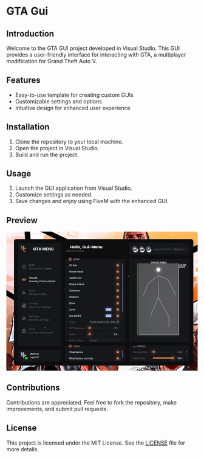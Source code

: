 # GTA Gui 

## Introduction
Welcome to the GTA GUI project developed in Visual Studio. This GUI provides a user-friendly interface for interacting with GTA, a multiplayer modification for Grand Theft Auto V.

## Features
- Easy-to-use template for creating custom GUIs
- Customizable settings and options
- Intuitive design for enhanced user experience

## Installation
1. Clone the repository to your local machine.
2. Open the project in Visual Studio.
3. Build and run the project.

## Usage
1. Launch the GUI application from Visual Studio.
2. Customize settings as needed.
3. Save changes and enjoy using FiveM with the enhanced GUI.

## Preview
![Image](https://github.com/Tap1337/GTA-Gui-Menu/blob/main/images/pic.PNG)

## Contributions
Contributions are appreciated. Feel free to fork the repository, make improvements, and submit pull requests.

## License
This project is licensed under the MIT License. See the [LICENSE](LICENSE) file for more details.
